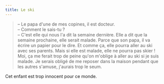 ```yaml
---
title: Le ski
---
```


> – Le papa d'une de mes copines, il est docteur.  
> – Comment le sais-tu ?  
> – C'est elle qui nous l'a dit la semaine dernière. Elle a dit que la semaine prochaine, elle serait malade. Parce que son papa, il va écrire un papier pour le dire. Et comme ça, elle pourra aller au ski avec ses parents. Mais si elle est malade, elle ne pourra pas skier ! Moi, ça me ferait trop de peine qu'on m'oblige à aller au ski si je suis malade. Je serais obligé de me reposer dans la maison pendant que les autres s'amuse, j'aurais trop le seum.

Cet enfant est trop innocent pour ce monde.

